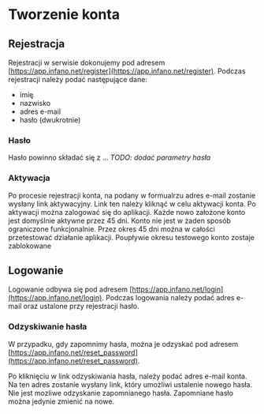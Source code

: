 # Tworzenie konta

## Rejestracja

Rejestracji w serwisie dokonujemy pod adresem [https://app.infano.net/register](https://app.infano.net/register). Podczas rejestracji należy podać następujące dane:

- imię
- nazwisko
- adres e-mail
- hasło (dwukrotnie)



### Hasło

Hasło powinno składać się z ... _TODO: dodać parametry hasła_



### Aktywacja

Po procesie rejestracji konta, na podany w formualrzu adres e-mail zostanie wysłany link aktywacyjny. Link ten należy kliknąć w celu aktywacji konta. Po aktywacji można zalogować się do aplikacji. Każde nowo założone konto jest domyślnie aktywne przez 45 dni. Konto nie jest w żaden sposób ograniczone funkcjonalnie. Przez okres 45 dni można w całości przetestować działanie aplikacji. Poupływie okresu testowego konto zostaje zablokowane



## Logowanie

Logowanie odbywa się pod adresem [https://app.infano.net/login](https://app.infano.net/login). Podczas logowania należy podać adres e-mail oraz ustalone przy rejestracji hasło.



### Odzyskiwanie hasła

W przypadku, gdy zapomnimy hasła, można je odzyskać pod adresem [https://app.infano.net/reset_password](https://app.infano.net/reset_password).

Po kliknięciu w link odzyskiwania hasła, należy podać adres e-mail konta. Na ten adres zostanie wysłany link, który umożliwi ustalenie nowego hasła. Nie jest mozliwe odzyskanie zapomnianego hasła. Zapomniane hasło można jedynie zmienić na nowe.

